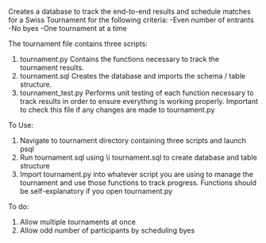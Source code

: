 Creates a database to track the end-to-end results and schedule matches for a Swiss Tournament
for the following criteria:
-Even number of entrants
-No byes
-One tournament at a time


The tournament file contains three scripts:
1) tournament.py
	Contains the functions necessary to track the tournament results.
2) tournament.sql
	Creates the database and imports the schema / table structure.
3) tournament_test.py
	Performs unit testing of each function necessary to track results in order to ensure
	everything is working properly. Important to check this file if any changes are made to tournament.py


To Use:
1) Navigate to tournament directory containing three scripts and launch psql
2) Run tournament.sql using \i tournament.sql to create database and table structure
3) Import tournament.py into whatever script you are using to manage the tournament
	and use those functions to track progress. Functions should be self-explanatory
	if you open tournament.py


To do:
1) Allow multiple tournaments at once
2) Allow odd number of participants by scheduling byes

